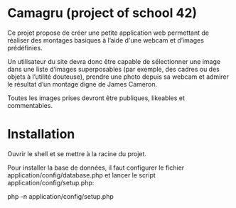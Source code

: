 # Camagru (project of school 42)

Ce projet propose de créer une petite application web permettant de réaliser des
montages basiques à l’aide d'une webcam et d’images prédéfinies.

Un utilisateur du site devra donc être capable de sélectionner une image dans
une liste d’images superposables (par exemple, des cadres ou des objets à l’utilité douteuse),
prendre une photo depuis sa webcam et admirer le résultat d’un montage digne
de James Cameron.

Toutes les images prises devront être publiques, likeables et commentables.

# Installation

Ouvrir le shell et se mettre à la racine du projet.

Pour installer la base de données, il faut configurer le fichier application/config/database.php et lancer le script application/config/setup.php:

php -n application/config/setup.php

